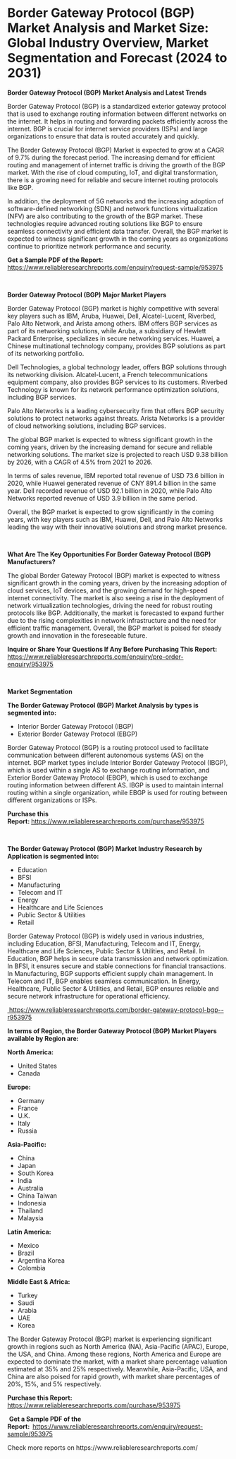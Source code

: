<p><h1>Border Gateway Protocol (BGP) Market Analysis and Market Size: Global Industry Overview, Market Segmentation and Forecast (2024 to 2031)</h1></p><p><strong>Border Gateway Protocol (BGP) Market Analysis and Latest Trends</strong></p>
<p><p>Border Gateway Protocol (BGP) is a standardized exterior gateway protocol that is used to exchange routing information between different networks on the internet. It helps in routing and forwarding packets efficiently across the internet. BGP is crucial for internet service providers (ISPs) and large organizations to ensure that data is routed accurately and quickly.</p><p>The Border Gateway Protocol (BGP) Market is expected to grow at a CAGR of 9.7% during the forecast period. The increasing demand for efficient routing and management of internet traffic is driving the growth of the BGP market. With the rise of cloud computing, IoT, and digital transformation, there is a growing need for reliable and secure internet routing protocols like BGP.</p><p>In addition, the deployment of 5G networks and the increasing adoption of software-defined networking (SDN) and network functions virtualization (NFV) are also contributing to the growth of the BGP market. These technologies require advanced routing solutions like BGP to ensure seamless connectivity and efficient data transfer. Overall, the BGP market is expected to witness significant growth in the coming years as organizations continue to prioritize network performance and security.</p></p>
<p><strong>Get a Sample PDF of the Report:&nbsp;</strong> <a href="https://www.reliableresearchreports.com/enquiry/request-sample/953975">https://www.reliableresearchreports.com/enquiry/request-sample/953975</a></p>
<p>&nbsp;</p>
<p><strong>Border Gateway Protocol (BGP) Major Market Players</strong></p>
<p><p>Border Gateway Protocol (BGP) market is highly competitive with several key players such as IBM, Aruba, Huawei, Dell, Alcatel-Lucent, Riverbed, Palo Alto Network, and Arista among others. IBM offers BGP services as part of its networking solutions, while Aruba, a subsidiary of Hewlett Packard Enterprise, specializes in secure networking services. Huawei, a Chinese multinational technology company, provides BGP solutions as part of its networking portfolio.</p><p>Dell Technologies, a global technology leader, offers BGP solutions through its networking division. Alcatel-Lucent, a French telecommunications equipment company, also provides BGP services to its customers. Riverbed Technology is known for its network performance optimization solutions, including BGP services. </p><p>Palo Alto Networks is a leading cybersecurity firm that offers BGP security solutions to protect networks against threats. Arista Networks is a provider of cloud networking solutions, including BGP services.</p><p>The global BGP market is expected to witness significant growth in the coming years, driven by the increasing demand for secure and reliable networking solutions. The market size is projected to reach USD 9.38 billion by 2026, with a CAGR of 4.5% from 2021 to 2026.</p><p>In terms of sales revenue, IBM reported total revenue of USD 73.6 billion in 2020, while Huawei generated revenue of CNY 891.4 billion in the same year. Dell recorded revenue of USD 92.1 billion in 2020, while Palo Alto Networks reported revenue of USD 3.9 billion in the same period.</p><p>Overall, the BGP market is expected to grow significantly in the coming years, with key players such as IBM, Huawei, Dell, and Palo Alto Networks leading the way with their innovative solutions and strong market presence.</p></p>
<p>&nbsp;</p>
<p><strong>What Are The Key Opportunities For Border Gateway Protocol (BGP) Manufacturers?</strong></p>
<p><p>The global Border Gateway Protocol (BGP) market is expected to witness significant growth in the coming years, driven by the increasing adoption of cloud services, IoT devices, and the growing demand for high-speed internet connectivity. The market is also seeing a rise in the deployment of network virtualization technologies, driving the need for robust routing protocols like BGP. Additionally, the market is forecasted to expand further due to the rising complexities in network infrastructure and the need for efficient traffic management. Overall, the BGP market is poised for steady growth and innovation in the foreseeable future.</p></p>
<p><strong>Inquire or Share Your Questions If Any Before Purchasing This Report:</strong> <a href="https://www.reliableresearchreports.com/enquiry/pre-order-enquiry/953975">https://www.reliableresearchreports.com/enquiry/pre-order-enquiry/953975</a></p>
<p>&nbsp;</p>
<p><strong>Market Segmentation</strong></p>
<p><strong>The Border Gateway Protocol (BGP) Market Analysis by types is segmented into:</strong></p>
<p><ul><li>Interior Border Gateway Protocol (IBGP)</li><li>Exterior Border Gateway Protocol (EBGP)</li></ul></p>
<p><p>Border Gateway Protocol (BGP) is a routing protocol used to facilitate communication between different autonomous systems (AS) on the internet. BGP market types include Interior Border Gateway Protocol (IBGP), which is used within a single AS to exchange routing information, and Exterior Border Gateway Protocol (EBGP), which is used to exchange routing information between different AS. IBGP is used to maintain internal routing within a single organization, while EBGP is used for routing between different organizations or ISPs.</p></p>
<p><strong>Purchase this Report:&nbsp;</strong><a href="https://www.reliableresearchreports.com/purchase/953975">https://www.reliableresearchreports.com/purchase/953975</a></p>
<p>&nbsp;</p>
<p><strong>The Border Gateway Protocol (BGP) Market Industry Research by Application is segmented into:</strong></p>
<p><ul><li>Education</li><li>BFSI</li><li>Manufacturing</li><li>Telecom and IT</li><li>Energy</li><li>Healthcare and Life Sciences</li><li>Public Sector & Utilities</li><li>Retail</li></ul></p>
<p><p>Border Gateway Protocol (BGP) is widely used in various industries, including Education, BFSI, Manufacturing, Telecom and IT, Energy, Healthcare and Life Sciences, Public Sector & Utilities, and Retail. In Education, BGP helps in secure data transmission and network optimization. In BFSI, it ensures secure and stable connections for financial transactions. In Manufacturing, BGP supports efficient supply chain management. In Telecom and IT, BGP enables seamless communication. In Energy, Healthcare, Public Sector & Utilities, and Retail, BGP ensures reliable and secure network infrastructure for operational efficiency.</p></p>
<p><a href="https://www.reliableresearchreports.com/border-gateway-protocol-bgp--r953975">&nbsp;https://www.reliableresearchreports.com/border-gateway-protocol-bgp--r953975</a></p>
<p><strong>In terms of Region, the Border Gateway Protocol (BGP) Market Players available by Region are:</strong></p>
<p>
    <p> <strong> North America: </strong>
        <ul>
            <li>United States</li>
            <li>Canada</li>
        </ul>
        </p> 
    <p> <strong> Europe: </strong>
        <ul>
            <li>Germany</li>
            <li>France</li>
            <li>U.K.</li>
            <li>Italy</li>
            <li>Russia</li>
        </ul>
        </p> 
    <p> <strong> Asia-Pacific: </strong>
        <ul>
            <li>China</li>
            <li>Japan</li>
            <li>South Korea</li>
            <li>India</li>
            <li>Australia</li>
            <li>China Taiwan</li>
            <li>Indonesia</li>
            <li>Thailand</li>
            <li>Malaysia</li>
        </ul>
        </p> 
    <p> <strong> Latin America: </strong>
        <ul>
            <li>Mexico</li>
            <li>Brazil</li>
            <li>Argentina Korea</li>
            <li>Colombia</li>
        </ul>
        </p> 
    <p> <strong> Middle East & Africa: </strong>
        <ul>
            <li>Turkey</li>
            <li>Saudi</li>
            <li>Arabia</li>
            <li>UAE</li>
            <li>Korea</li>
        </ul>
    </p>
    </p>
<p><p>The Border Gateway Protocol (BGP) market is experiencing significant growth in regions such as North America (NA), Asia-Pacific (APAC), Europe, the USA, and China. Among these regions, North America and Europe are expected to dominate the market, with a market share percentage valuation estimated at 35% and 25% respectively. Meanwhile, Asia-Pacific, USA, and China are also poised for rapid growth, with market share percentages of 20%, 15%, and 5% respectively.</p></p>
<p><strong>Purchase this Report: </strong><a href="https://www.reliableresearchreports.com/purchase/953975">https://www.reliableresearchreports.com/purchase/953975</a></p>
<p>&nbsp;<strong>Get a Sample PDF of the Report:&nbsp;&nbsp;</strong><a href="https://www.reliableresearchreports.com/enquiry/request-sample/953975">https://www.reliableresearchreports.com/enquiry/request-sample/953975</a></p>
<p><strong></strong></p>
<p>Check more reports on https://www.reliableresearchreports.com/</p>